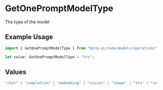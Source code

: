 # GetOnePromptModelType

The type of the model

## Example Usage

```typescript
import { GetOnePromptModelType } from "@orq-ai/node/models/operations";

let value: GetOnePromptModelType = "tts";
```

## Values

```typescript
"chat" | "completion" | "embedding" | "vision" | "image" | "tts" | "stt" | "rerank" | "moderations"
```